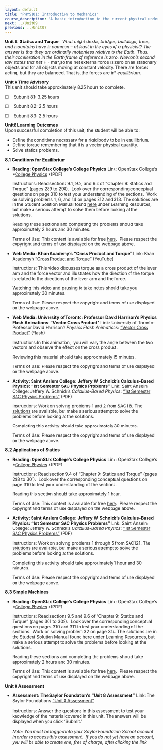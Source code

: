 ```yaml
---
layout: default
title: "PHYS101: Introduction to Mechanics"
course_description: "A basic introduction to the current physical understanding of our universe, including an examination of basic principles of physical laws, their application to the behavior of objects, and the use of the scientific method in driving advances in this knowledge."
next: ../Unit09
previous: ../Unit07
---
```

**Unit 8: Statics and Torque** <span id="8"></span> 
*What might desks, bridges, buildings, trees, and mountains have in
common – at least in the eyes of a physicist? The answer is that they
are ordinarily motionless relative to the Earth. Thus, their
acceleration in the Earth frame of reference is zero. Newton’s second
law states that net* F = ma*,so the net external force is zero on all
stationary objects and for all objects moving at constant velocity.
There are forces acting, but they are balanced. That is, the forces are
in* *equilibrium.*

**Unit 8 Time Advisory**  
This unit should take approximately 8.25 hours to complete.  
  
 ☐    Subunit 8.1: 3.25 hours  
  
 ☐    Subunit 8.2: 2.5 hours  
  
 ☐    Subunit 8.3: 2.5 hours

**Unit8 Learning Outcomes**  
Upon successful completion of this unit, the student will be able to:
-   Define the conditions necessary for a rigid body to be in
    equilibrium.
-   Define torque remembering that it is a vector physical quantity.
-   Solve statics problems. 

**8.1 Conditions for Equilibrium** <span id="8.1"></span> 
-   **Reading: OpenStax College’s College Physics**
    Link: OpenStax College’s *[College
    Physics](http://www.saylor.org/site/wp-content/uploads/2013/02/PHYS101_OpenStaxCollege_College-Physics.pdf) *(PDF)  
      
     Instructions: Read sections 9.1, 9.2, and 9.3 of “Chapter 9:
    Statics and Torque” (pages 289 to 298).  Look over the corresponding
    conceptual questions on page 310 to test your understanding of the
    sections.  Work on solving problems 1, 6, and 14 on pages 312 and
    313. The solutions are in the Student Solution Manual found
    [here](http://openstaxcollege.org/textbooks/college-physics) under
    Learning Resources, but make a serious attempt to solve them before
    looking at the solutions.  
      
     Reading these sections and completing the problems should take
    approximately 2 hours and 30 minutes.  
      
     Terms of Use: This content is available for free
    [here](http://cnx.org/content/col11406/1.7).  Please respect the
    copyright and terms of use displayed on the webpage above.

-   **Web Media: Khan Academy’s “Cross Product and Torque”**
    Link: Khan Academy’s [“Cross Product and
    Torque”](http://www.khanacademy.org/science/physics/electricity-and-magnetism/v/cross-product-and-torque)
    (YouTube)  
      
     Instructions: This video discusses torque as a cross product of the
    lever arm and the force vector and illustrates how the direction of
    the torque is related to the directions of the lever arm and the
    force.  
      
     Watching this video and pausing to take notes should take you
    approximately 30 minutes.  
      
     Terms of Use: Please respect the copyright and terms of use
    displayed on the webpage above.

-   **Web Media: University of Toronto: Professor David Harrison’s
    Physics Flash Animations: “Vector Cross Product”**
    Link: University of Toronto: Professor David Harrison’s *Physics
    Flash Animations*: [“Vector Cross
    Product”](http://www.upscale.utoronto.ca/GeneralInterest/Harrison/Flash/Vectors/CrossProduct/CrossProduct.html) (Flash)  
      
     Instructions:In this animation,  you will vary the angle between
    the two vectors and observe the effect on the cross product.  
      
     Reviewing this material should take approximately 15 minutes.  
      
     Terms of Use: Please respect the copyright and terms of use
    displayed on the webpage above.

-   **Activity: Saint Anslem College: Jeffery W. Schnick’s
    Calculus-Based Physics: “1st Semester SAC Physics Problems”**
    Link: Saint Anselm College: Jeffery W. Schnick’s *Calculus-Based
    Physics*: [“1st Semester SAC Physics
    Problems”](http://www.anselm.edu/internet/physics/cbphysics/downloadsI/sacProblemsIa13.pdf)
    (PDF)  
      
     Instructions: Work on solving problems 1 and 2 from SAC118. The
    [solutions](http://www.anselm.edu/internet/physics/cbphysics/sacSolutionsI.html)
    are available, but make a serious attempt to solve the problems
    before looking at the solutions.  
      
     Completing this activity should take approximately 30 minutes.  
      
     Terms of Use: Please respect the copyright and terms of use
    displayed on the webpage above.

**8.2 Applications of Statics** <span id="8.2"></span> 
-   **Reading: OpenStax College’s College Physics**
    Link: OpenStax College’s *[College
    Physics](http://www.saylor.org/site/wp-content/uploads/2013/02/PHYS101_OpenStaxCollege_College-Physics.pdf) *(PDF)  
      
     Instructions: Read section 9.4 of “Chapter 9: Statics and Torque”
    (pages 298 to 301).  Look over the corresponding conceptual
    questions on page 310 to test your understanding of the sections.  
      
     Reading this section should take approximately 1 hour.  
      
     Terms of Use: This content is available for free
    [here](http://cnx.org/content/col11406/1.7).  Please respect the
    copyright and terms of use displayed on the webpage above.

-   **Activity: Saint Anslem College: Jeffery W. Schnick’s
    Calculus-Based Physics: “1st Semester SAC Physics Problems”**
    Link: Saint Anselm College: Jeffery W. Schnick’s *Calculus-Based
    Physics*: [“1st Semester SAC Physics
    Problems”](http://www.anselm.edu/internet/physics/cbphysics/downloadsI/sacProblemsIa13.pdf)
    (PDF)  
      
     Instructions: Work on solving problems 1 through 5 from SAC121. The
    [solutions](http://www.anselm.edu/internet/physics/cbphysics/sacSolutionsI.html)
    are available, but make a serious attempt to solve the problems
    before looking at the solutions.  
      
     Completing this activity should take approximately 1 hour and 30
    minutes.  
      
     Terms of Use: Please respect the copyright and terms of use
    displayed on the webpage above.

**8.3 Simple Machines** <span id="8.3"></span> 
-   **Reading: OpenStax College’s College Physics**
    Link: OpenStax College’s *[College
    Physics](http://www.saylor.org/site/wp-content/uploads/2013/02/PHYS101_OpenStaxCollege_College-Physics.pdf) *(PDF)  
      
     Instructions: Read sections 9.5 and 9.6 of “Chapter 9: Statics and
    Torque” (pages 301 to 309).  Look over the corresponding conceptual
    questions on pages 310 and 311 to test your understanding of the
    sections.  Work on solving problem 32 on page 314. The solutions are
    in the Student Solution Manual found
    [here](http://openstaxcollege.org/textbooks/college-physics) under
    Learning Resources, but make a serious attempt to solve the problems
    before looking at the solutions.  
      
     Reading these sections and completing the problems should take
    approximately 2 hours and 30 minutes.  
      
     Terms of Use: This content is available for free
    [here](http://cnx.org/content/col11406/1.7).  Please respect the
    copyright and terms of use displayed on the webpage above.

**Unit 8 Assessment** <span id="8.4"></span> 
-   **Assessment: The Saylor Foundation’s “Unit 8 Assessment”**
    Link: The Saylor Foundation’s [“Unit 8
    Assessment”](http://school.saylor.org/mod/quiz/view.php?id=1279)  
        
     Instructions: Answer the questions in this assessment to test your
    knowledge of the material covered in this unit. The answers will be
    displayed when you click “Submit.”  
        
     *Note: You must be logged into your Saylor Foundation School
    account in order to access this assessment.  If you do not yet have
    an account, you will be able to create one, free of charge, after
    clicking the link.*


